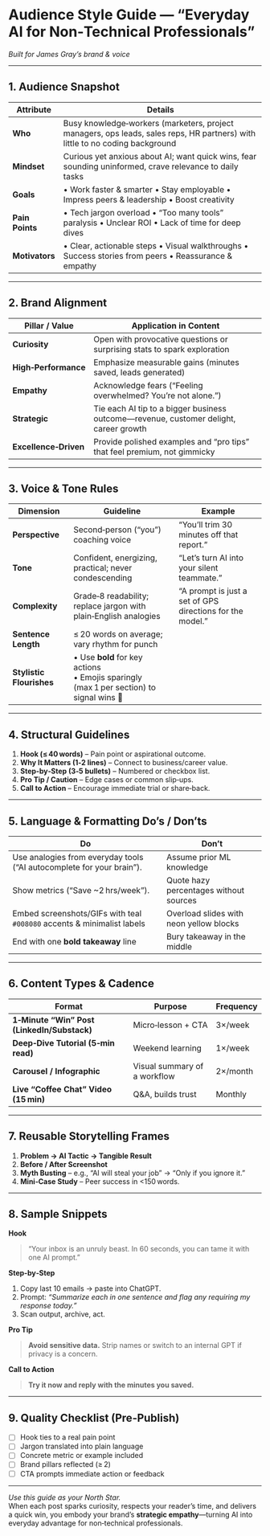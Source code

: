 # Audience Style Guide — “Everyday AI for Non‑Technical Professionals”
*Built for James Gray’s brand & voice*

---

## 1. Audience Snapshot
| Attribute | Details |
|-----------|---------|
| **Who** | Busy knowledge‑workers (marketers, project managers, ops leads, sales reps, HR partners) with little to no coding background |
| **Mindset** | Curious yet anxious about AI; want quick wins, fear sounding uninformed, crave relevance to daily tasks |
| **Goals** | • Work faster & smarter • Stay employable • Impress peers & leadership • Boost creativity |
| **Pain Points** | • Tech jargon overload • “Too many tools” paralysis • Unclear ROI • Lack of time for deep dives |
| **Motivators** | • Clear, actionable steps • Visual walkthroughs • Success stories from peers • Reassurance & empathy |

---

## 2. Brand Alignment
| Pillar / Value | Application in Content |
|----------------|------------------------|
| **Curiosity** | Open with provocative questions or surprising stats to spark exploration |
| **High‑Performance** | Emphasize measurable gains (minutes saved, leads generated) |
| **Empathy** | Acknowledge fears (“Feeling overwhelmed? You’re not alone.”) |
| **Strategic** | Tie each AI tip to a bigger business outcome—revenue, customer delight, career growth |
| **Excellence‑Driven** | Provide polished examples and “pro tips” that feel premium, not gimmicky |

---

## 3. Voice & Tone Rules
| Dimension | Guideline | Example |
|-----------|-----------|---------|
| **Perspective** | Second‑person (“you”) coaching voice | “You’ll trim 30 minutes off that report.” |
| **Tone** | Confident, energizing, practical; never condescending | “Let’s turn AI into your silent teammate.” |
| **Complexity** | Grade‑8 readability; replace jargon with plain‑English analogies | “A prompt is just a set of GPS directions for the model.” |
| **Sentence Length** | ≤ 20 words on average; vary rhythm for punch | |
| **Stylistic Flourishes** | • Use **bold** for key actions  <br>• Emojis sparingly (max 1 per section) to signal wins 🎯 |

---

## 4. Structural Guidelines
1. **Hook (≤ 40 words)** – Pain point or aspirational outcome.  
2. **Why It Matters (1‑2 lines)** – Connect to business/career value.  
3. **Step‑by‑Step (3‑5 bullets)** – Numbered or checkbox list.  
4. **Pro Tip / Caution** – Edge cases or common slip‑ups.  
5. **Call to Action** – Encourage immediate trial or share‑back.

---

## 5. Language & Formatting Do’s / Don’ts
| Do | Don’t |
|----|-------|
| Use analogies from everyday tools (“AI autocomplete for your brain”). | Assume prior ML knowledge |
| Show metrics (“Save ~2 hrs/week”). | Quote hazy percentages without sources |
| Embed screenshots/GIFs with teal `#008080` accents & minimalist labels | Overload slides with neon yellow blocks |
| End with one **bold takeaway** line | Bury takeaway in the middle |

---

## 6. Content Types & Cadence
| Format | Purpose | Frequency |
|--------|---------|-----------|
| **1‑Minute “Win” Post (LinkedIn/Substack)** | Micro‑lesson + CTA | 3×/week |
| **Deep‑Dive Tutorial (5‑min read)** | Weekend learning | 1×/week |
| **Carousel / Infographic** | Visual summary of a workflow | 2×/month |
| **Live “Coffee Chat” Video (15 min)** | Q&A, builds trust | Monthly |

---

## 7. Reusable Storytelling Frames
1. **Problem → AI Tactic → Tangible Result**  
2. **Before / After Screenshot**  
3. **Myth Busting** – e.g., “AI will steal your job” → “Only if you ignore it.”  
4. **Mini‑Case Study** – Peer success in <150 words.

---

## 8. Sample Snippets

**Hook**  
> “Your inbox is an unruly beast. In 60 seconds, you can tame it with one AI prompt.”

**Step‑by‑Step**
1. Copy last 10 emails → paste into ChatGPT.  
2. Prompt: *“Summarize each in one sentence and flag any requiring my response today.”*  
3. Scan output, archive, act.

**Pro Tip**  
> **Avoid sensitive data.** Strip names or switch to an internal GPT if privacy is a concern.

**Call to Action**  
> **Try it now and reply with the minutes you saved.**

---

## 9. Quality Checklist (Pre‑Publish)
- [ ] Hook ties to a real pain point  
- [ ] Jargon translated into plain language  
- [ ] Concrete metric or example included  
- [ ] Brand pillars reflected (≥ 2)  
- [ ] CTA prompts immediate action or feedback  

---

*Use this guide as your North Star.*  
When each post sparks curiosity, respects your reader’s time, and delivers a quick win, you embody your brand’s **strategic empathy**—turning AI into everyday advantage for non‑technical professionals.
